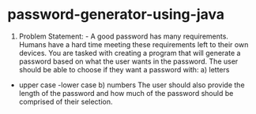 # password-generator-using-java

1. Problem Statement: -
A good password has many requirements. Humans have a hard time meeting these requirements left to their own devices. You are tasked with creating a program that will generate a password based on what the user wants in the password.
The user should be able to choose if they want a password with:
a) letters
- upper case
-lower case
b) numbers
The user should also provide the length of the password and how much of the password should be comprised of their selection.
